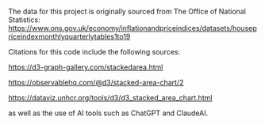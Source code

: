 The data for this project is originally sourced from The Office of National Statistics: 
https://www.ons.gov.uk/economy/inflationandpriceindices/datasets/housepriceindexmonthlyquarterlytables1to19

Citations for this code include the following sources:

https://d3-graph-gallery.com/stackedarea.html

https://observablehq.com/@d3/stacked-area-chart/2

https://dataviz.unhcr.org/tools/d3/d3_stacked_area_chart.html

as well as the use of AI tools such as ChatGPT and ClaudeAI.
